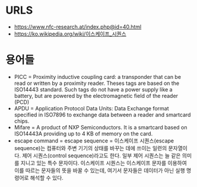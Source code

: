 # URLS
- https://www.nfc-research.at/index.php@id=40.html
- https://ko.wikipedia.org/wiki/이스케이프_시퀀스

# 용어들
- PICC = Proximity inductive coupling card: a transponder that can be read or written by a proximity reader. Theses tags are based on the ISO14443 standard. Such tags do not have a power supply like a battery, but are powered by the electromagnetic field of the reader (PCD)
- APDU = Application Protocol Data Units: Data Exchange format specified in ISO7896 to exchange data between a reader and smartcard chips.
- Mifare = A product of NXP Semiconductors. It is a smartcard based on ISO14443A providing up to 4 KB of memory on the card.
- escape command = escape sequence = 이스케이프 시퀀스(escape sequence)는 컴퓨터와 주변 기기의 상태를 바꾸는 데에 쓰이는 일련의 문자열이다. 제어 시퀀스(control sequence)라고도 한다. 일부 제어 시퀀스는 늘 같은 의미를 지니고 있는 특수 문자이다. 이스케이프 시퀀스는 이스케이프 문자를 이용하여 이를 따르는 문자들의 뜻을 바꿀 수 있는데, 여기서 문자들은 데이터가 아닌 실행 명령어로 해석할 수 있다.
